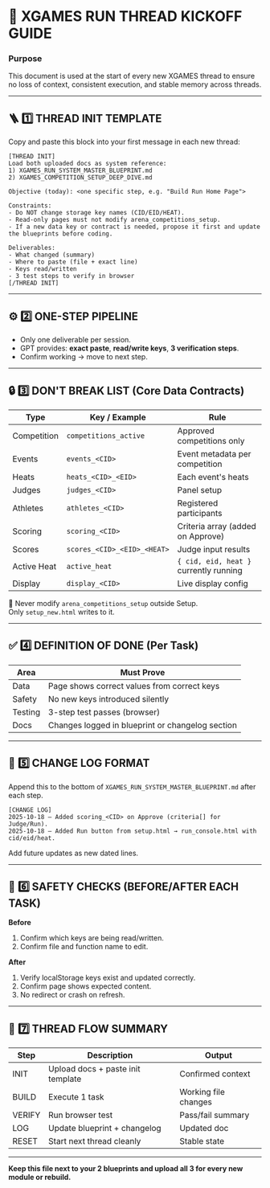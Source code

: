 # 🧭 XGAMES RUN THREAD KICKOFF GUIDE

### Purpose
This document is used at the start of every new XGAMES thread to ensure no loss of context, consistent execution, and stable memory across threads.

---

## 🪜 1️⃣ THREAD INIT TEMPLATE

Copy and paste this block into your first message in each new thread:

```
[THREAD INIT]
Load both uploaded docs as system reference:
1) XGAMES_RUN_SYSTEM_MASTER_BLUEPRINT.md
2) XGAMES_COMPETITION_SETUP_DEEP_DIVE.md

Objective (today): <one specific step, e.g. "Build Run Home Page">

Constraints:
- Do NOT change storage key names (CID/EID/HEAT).
- Read-only pages must not modify arena_competitions_setup.
- If a new data key or contract is needed, propose it first and update the blueprints before coding.

Deliverables:
- What changed (summary)
- Where to paste (file + exact line)
- Keys read/written
- 3 test steps to verify in browser
[/THREAD INIT]
```

---

## ⚙️ 2️⃣ ONE-STEP PIPELINE

- Only one deliverable per session.  
- GPT provides: **exact paste**, **read/write keys**, **3 verification steps**.  
- Confirm working → move to next step.

---

## 🔒 3️⃣ DON'T BREAK LIST (Core Data Contracts)

| Type | Key / Example | Rule |
|------|----------------|------|
| Competition | `competitions_active` | Approved competitions only |
| Events | `events_<CID>` | Event metadata per competition |
| Heats | `heats_<CID>_<EID>` | Each event's heats |
| Judges | `judges_<CID>` | Panel setup |
| Athletes | `athletes_<CID>` | Registered participants |
| Scoring | `scoring_<CID>` | Criteria array (added on Approve) |
| Scores | `scores_<CID>_<EID>_<HEAT>` | Judge input results |
| Active Heat | `active_heat` | `{ cid, eid, heat }` currently running |
| Display | `display_<CID>` | Live display config |

🚫 Never modify `arena_competitions_setup` outside Setup.  
Only `setup_new.html` writes to it.

---

## ✅ 4️⃣ DEFINITION OF DONE (Per Task)

| Area | Must Prove |
|------|-------------|
| Data | Page shows correct values from correct keys |
| Safety | No new keys introduced silently |
| Testing | 3-step test passes (browser) |
| Docs | Changes logged in blueprint or changelog section |

---

## 🧩 5️⃣ CHANGE LOG FORMAT

Append this to the bottom of `XGAMES_RUN_SYSTEM_MASTER_BLUEPRINT.md` after each step.

```
[CHANGE LOG]
2025-10-18 — Added scoring_<CID> on Approve (criteria[] for Judge/Run).
2025-10-18 — Added Run button from setup.html → run_console.html with cid/eid/heat.
```
Add future updates as new dated lines.

---

## 🧠 6️⃣ SAFETY CHECKS (BEFORE/AFTER EACH TASK)

**Before**
1. Confirm which keys are being read/written.  
2. Confirm file and function name to edit.

**After**
1. Verify localStorage keys exist and updated correctly.  
2. Confirm page shows expected content.  
3. No redirect or crash on refresh.

---

## 🧭 7️⃣ THREAD FLOW SUMMARY

| Step | Description | Output |
|------|--------------|---------|
| INIT | Upload docs + paste init template | Confirmed context |
| BUILD | Execute 1 task | Working file changes |
| VERIFY | Run browser test | Pass/fail summary |
| LOG | Update blueprint + changelog | Updated doc |
| RESET | Start next thread cleanly | Stable state |

---

**Keep this file next to your 2 blueprints and upload all 3 for every new module or rebuild.**
